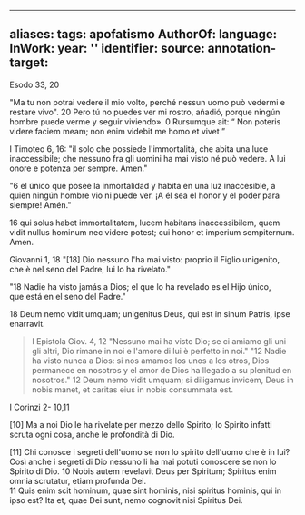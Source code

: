 

---
aliases: 
tags: apofatismo
AuthorOf: 
language: 
InWork: 
year: ''
identifier: 
source: 
annotation-target: 
---



Esodo 33, 20

"Ma tu non potrai vedere il mio volto, perché nessun uomo può vedermi e restare vivo".
20 Pero tú no puedes ver mi rostro, añadió, porque ningún hombre puede verme y seguir viviendo».
0 Rursumque ait: “ Non poteris videre faciem meam; non enim videbit me homo et vivet ”


I Timoteo 6, 16:
"il solo che possiede l'immortalità, che abita una luce inaccessibile; che nessuno fra gli uomini ha mai visto né può vedere. A lui onore e potenza per sempre. Amen."

"6 el único que posee la inmortalidad y habita en una luz inaccesible, a quien ningún hombre vio ni puede ver. ¡A él sea el honor y el poder para siempre! Amén."

16 qui solus habet immortalitatem, lucem habitans inaccessibilem, quem vidit nullus hominum nec videre potest; cui honor et imperium sempiternum. Amen.


Giovanni 1, 18
"[18] Dio nessuno l'ha mai visto:  proprio il Figlio unigenito,  che è nel seno del Padre,  lui lo ha rivelato."

"18 Nadie ha visto jamás a Dios;  el que lo ha revelado es el Hijo único,  
 que está en el seno del Padre."
 
 18 Deum nemo vidit umquam; unigenitus Deus, qui est in sinum Patris, ipse enarravit.

>I Epistola Giov. 4, 12
"Nessuno mai ha visto Dio; se ci amiamo gli uni gli altri, Dio rimane in noi e l'amore di lui è perfetto in noi."
"12 Nadie ha visto nunca a Dios: si nos amamos los unos a los otros, Dios permanece en nosotros y el amor de Dios ha llegado a su plenitud en nosotros."
12 Deum nemo vidit umquam; si diligamus invicem, Deus in nobis manet, et caritas eius in nobis consummata est.

I Corinzi 2- 10,11

[10] Ma a noi Dio le ha rivelate per mezzo dello Spirito; lo Spirito infatti scruta 
ogni cosa, anche le profondità di Dio.  
  
[11] Chi conosce i segreti dell'uomo se non lo spirito dell'uomo che è in lui? Così anche i segreti di Dio nessuno li ha mai potuti conoscere se non lo Spirito di Dio.
10 Nobis autem revelavit Deus per Spiritum; Spiritus enim omnia scrutatur, etiam profunda Dei.  
11 Quis enim scit hominum, quae sint hominis, nisi spiritus hominis, qui in ipso est? Ita et, quae Dei sunt, nemo cognovit nisi Spiritus Dei.
